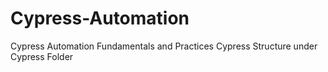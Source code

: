 # Cypress-Automation
Cypress Automation Fundamentals and Practices
Cypress Structure under Cypress Folder
